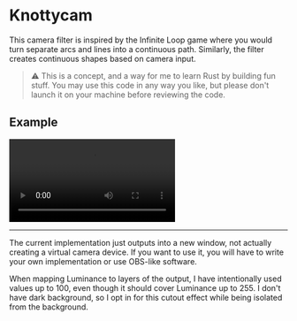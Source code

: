 # Knottycam

This camera filter is inspired by the Infinite Loop game where you would turn separate arcs and lines into a continuous path. Similarly, the filter creates continuous shapes based on camera input.

> ⚠️ This is a concept, and a way for me to learn Rust by building fun stuff. You may use this code in any way you like, but please don't launch it on your machine before reviewing the code.

## Example

![Example](https://github.com/shushtain/knottycam/blob/main/example.mp4)

---

The current implementation just outputs into a new window, not actually creating a virtual camera device. If you want to use it, you will have to write your own implementation or use OBS-like software.

When mapping Luminance to layers of the output, I have intentionally used values up to 100, even though it should cover Luminance up to 255. I don't have dark background, so I opt in for this cutout effect while being isolated from the background.
